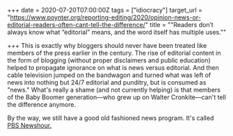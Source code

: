 +++
date = 2020-07-20T07:00:00Z
tags = ["idiocracy"]
target_url = "https://www.poynter.org/reporting-editing/2020/opinion-news-or-editorial-readers-often-cant-tell-the-difference/"
title = "\"Readers don’t always know what “editorial” means, and the word itself has multiple uses.\""

+++
This is exactly why bloggers should never have been treated like members of the press earlier in the century. The rise of editorial content in the form of blogging (without proper disclaimers and public education) helped to propagate ignorance on what is news versus editorial. And then cable television jumped on the bandwagon and turned what was left of news into nothing but 24/7 editorial and punditry, but is consumed as "news." What's really a shame (and not currently helping) is that members of the Baby Boomer generation—who grew up on Walter Cronkite—can't tell the difference anymore. 

By the way, we still have a good old fashioned news program. It's called [PBS Newshour.](https://www.pbs.org/newshour/)